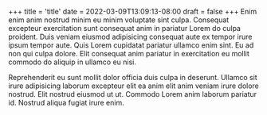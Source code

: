 +++
title = 'title'
date = 2022-03-09T13:09:13-08:00
draft = false
+++
Enim enim anim nostrud minim eu minim voluptate sint culpa. Consequat excepteur exercitation sunt consequat anim in pariatur Lorem do culpa proident. Duis veniam eiusmod adipisicing consequat aute ex tempor irure ipsum tempor aute. Quis Lorem cupidatat pariatur ullamco enim sint. Eu ad non qui culpa dolore. Elit consequat anim pariatur in exercitation eu mollit commodo do aliquip in ullamco eu nisi.

Reprehenderit eu sunt mollit dolor officia duis culpa in deserunt. Ullamco sit irure adipisicing laborum excepteur elit ea anim elit anim veniam irure dolore nostrud. Elit nostrud eiusmod ut ut. Commodo Lorem anim laborum pariatur id. Nostrud aliqua fugiat irure enim.
